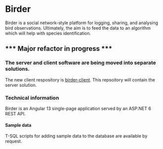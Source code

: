 # Birder
Birder is a social network-style platform for logging, sharing, and analysing bird observations. Ultimately, the aim is to feed the data to an algorithm which will help with species identification. 

## *** Major refactor in progress ***
### The server and client software are being moved into separate solutions.
The new client respository is [birder-client](https://github.com/WinthorpeCross/birder-client).
This repsoitory will contain the server solution.

### Technical information

Birder is an Angular 13 single-page application served by an ASP.NET 6 REST API.

#### Sample data

T-SQL scripts for adding sample data to the database are available by request.
